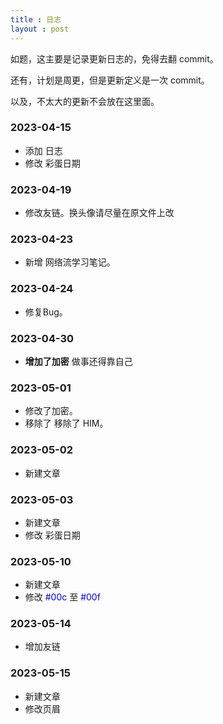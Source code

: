 ```yaml
---
title : 日志
layout : post
---
```

如题，这主要是记录更新日志的，免得去翻 commit。

还有，计划是周更，但是更新定义是一次 commit。

以及，不太大的更新不会放在这里面。

### 2023-04-15

- 添加 日志
- 修改 彩蛋日期

### 2023-04-19

- 修改友链。<span class="heimu" title="你知道的太多了">换头像请尽量在原文件上改</span>

### 2023-04-23

- 新增 网络流学习笔记。

### 2023-04-24

- 修复Bug。

### 2023-04-30

- **增加了加密** <span class="heimu" title="你知道的太多了">做事还得靠自己</span>

### 2023-05-01

- 修改了加密。
- 移除了 移除了 HIM。

### 2023-05-02

- 新建文章

### 2023-05-03

- 新建文章
- 修改 彩蛋日期

### 2023-05-10

- 新建文章
- 修改 <span style="color:#00c">#00c</span> 至 <span style="color:#00f">#00f</span>

### 2023-05-14

- 增加友链

### 2023-05-15

- 新建文章
- 修改页眉